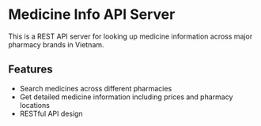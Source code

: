 # Medicine Info API Server

This is a REST API server for looking up medicine information across major pharmacy brands in Vietnam.

## Features

- Search medicines across different pharmacies
- Get detailed medicine information including prices and pharmacy locations
- RESTful API design

